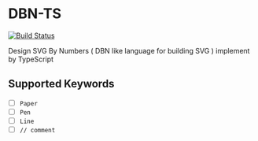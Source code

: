 # DBN-TS

[![Build Status](https://travis-ci.org/yourtion/DSBN-TS.svg?branch=master)](https://travis-ci.org/yourtion/DSBN-TS)

Design SVG By Numbers ( DBN like language for building SVG ) implement by TypeScript

## Supported Keywords

- [ ] `Paper`
- [ ] `Pen`
- [ ] `Line`
- [ ] `// comment`
